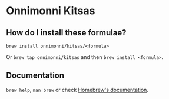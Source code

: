 # Onnimonni Kitsas

## How do I install these formulae?

`brew install onnimonni/kitsas/<formula>`

Or `brew tap onnimonni/kitsas` and then `brew install <formula>`.

## Documentation

`brew help`, `man brew` or check [Homebrew's documentation](https://docs.brew.sh).
